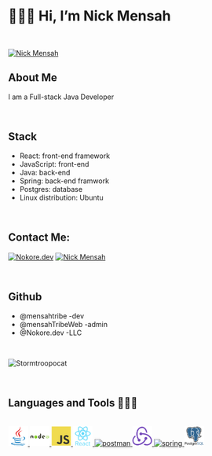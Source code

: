 # <h1> **👨🏾‍💻 Hi, I’m Nick Mensah** </h1>

<br>

<a href="https://nickmensahportfolio.com/" target="_blank"><img src="https://avatars.githubusercontent.com/u/103342287?v=4" alt="Nick Mensah" title="NickMensah"></p></a>

<h2>About Me</h2>
<p>I am a Full-stack Java Developer</p>

<br>

<h2>Stack</h2>
<ul>
  <li>React: front-end framework</li>
  <li>JavaScript: front-end</li>
  <li>Java: back-end</li>
  <li>Spring: back-end framwork</li>
  <li>Postgres: database</li>
  <li>Linux distribution: Ubuntu</li>
</ul>

<br>

<h2>Contact Me: </h2>

<p align="left" dir="auto">
<a href="https://twitter.com/Nokoredev" rel="nofollow"><img align="center" src="https://raw.githubusercontent.com/rahuldkjain/github-profile-readme-generator/master/src/images/icons/Social/twitter.svg" alt="Nokore.dev" height="30" width="40" style="max-width: 100%;"></a>
<a href="https://www.linkedin.com/in/nicholas-d-mensah/" rel="nofollow"><img align="center" src="https://raw.githubusercontent.com/rahuldkjain/github-profile-readme-generator/master/src/images/icons/Social/linked-in-alt.svg" alt="Nick Mensah" height="30" width="40" style="max-width: 100%;"></a>
</p>

<br>

<h2>Github</h2>
<ul>
  <li>@mensahtribe -dev</li>
  <li>@mensahTribeWeb -admin</li>
  <li>@Nokore.dev -LLC</li>
</ul>

<br>

<img src="https://octodex.github.com/images/stormtroopocat.jpg" alt="Stormtroopocat" title="The Stormtroopocat"></p>

<br>

<!---
mensahTribeWeb/mensahTribeWeb is a ✨ special ✨ repository because its `README.md` (this file) appears on your GitHub profile.
You can click the Preview link to take a look at your changes.
--->
<h2>Languages and Tools 👨🏾‍💻</h2>
<br>
<a href="https://www.java.com" rel="nofollow"> <img src="https://raw.githubusercontent.com/devicons/devicon/master/icons/java/java-original.svg" alt="java" width="40" height="40" style="max-width: 100%;"> </a>
<a href="https://nodejs.org" rel="nofollow"> <img src="https://raw.githubusercontent.com/devicons/devicon/master/icons/nodejs/nodejs-original-wordmark.svg" alt="nodejs" width="40" height="40" style="max-width: 100%;"> </a>
<a href="https://developer.mozilla.org/en-US/docs/Web/JavaScript" rel="nofollow"> <img src="https://raw.githubusercontent.com/devicons/devicon/master/icons/javascript/javascript-original.svg" alt="javascript" width="40" height="40" style="max-width: 100%;"> </a>
<a href="https://reactjs.org/" rel="nofollow"> <img src="https://raw.githubusercontent.com/devicons/devicon/master/icons/react/react-original-wordmark.svg" alt="react" width="40" height="40" style="max-width: 100%;"> </a>
<a href="https://postman.com" rel="nofollow"> <img src="https://camo.githubusercontent.com/93b32389bf746009ca2370de7fe06c3b5146f4c99d99df65994f9ced0ba41685/68747470733a2f2f7777772e766563746f726c6f676f2e7a6f6e652f6c6f676f732f676574706f73746d616e2f676574706f73746d616e2d69636f6e2e737667" alt="postman" width="40" height="40" data-canonical-src="https://www.vectorlogo.zone/logos/getpostman/getpostman-icon.svg" style="max-width: 100%;"> </a>
<a href="https://redux.js.org" rel="nofollow"> <img src="https://raw.githubusercontent.com/devicons/devicon/master/icons/redux/redux-original.svg" alt="redux" width="40" height="40" style="max-width: 100%;"> </a>
<a href="https://spring.io/" rel="nofollow"> <img src="https://camo.githubusercontent.com/4545b55c7771bbd175235c80b518dcbbf2f6ee0b984a51ad9363cba8cb70e67c/68747470733a2f2f7777772e766563746f726c6f676f2e7a6f6e652f6c6f676f732f737072696e67696f2f737072696e67696f2d69636f6e2e737667" alt="spring" width="40" height="40" data-canonical-src="https://www.vectorlogo.zone/logos/springio/springio-icon.svg" style="max-width: 100%;"> </a>
<a href="https://www.postgresql.org" rel="nofollow"> <img src="https://raw.githubusercontent.com/devicons/devicon/master/icons/postgresql/postgresql-original-wordmark.svg" alt="postgresql" width="40" height="40" style="max-width: 100%;"> </a>

<br>


